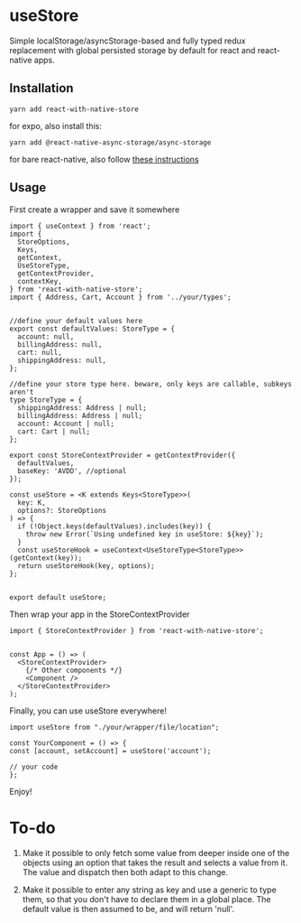 # useStore

Simple localStorage/asyncStorage-based and fully typed redux replacement with global persisted storage by default for react and react-native apps.

## Installation

`yarn add react-with-native-store`

for expo, also install this:

`yarn add @react-native-async-storage/async-storage`

for bare react-native, also follow [these instructions](https://react-native-async-storage.github.io/async-storage/docs/install/)

## Usage

First create a wrapper and save it somewhere

```
import { useContext } from 'react';
import {
  StoreOptions,
  Keys,
  getContext,
  UseStoreType,
  getContextProvider,
  contextKey,
} from 'react-with-native-store';
import { Address, Cart, Account } from '../your/types';


//define your default values here
export const defaultValues: StoreType = {
  account: null,
  billingAddress: null,
  cart: null,
  shippingAddress: null,
};

//define your store type here. beware, only keys are callable, subkeys aren't
type StoreType = {
  shippingAddress: Address | null;
  billingAddress: Address | null;
  account: Account | null;
  cart: Cart | null;
};

export const StoreContextProvider = getContextProvider({
  defaultValues,
  baseKey: 'AVDD', //optional
});

const useStore = <K extends Keys<StoreType>>(
  key: K,
  options?: StoreOptions
) => {
  if (!Object.keys(defaultValues).includes(key)) {
    throw new Error(`Using undefined key in useStore: ${key}`);
  }
  const useStoreHook = useContext<UseStoreType<StoreType>>(getContext(key));
  return useStoreHook(key, options);
};


export default useStore;

```

Then wrap your app in the StoreContextProvider

```
import { StoreContextProvider } from 'react-with-native-store';


const App = () => (
  <StoreContextProvider>
    {/* Other components */}
    <Component />
  </StoreContextProvider>
);

```

Finally, you can use useStore everywhere!

```
import useStore from "./your/wrapper/file/location";

const YourComponent = () => {
const [account, setAccount] = useStore('account');

// your code
};

```

Enjoy!

# To-do

1. Make it possible to only fetch some value from deeper inside one of the objects using an option that takes the result and selects a value from it. The value and dispatch then both adapt to this change.

2. Make it possible to enter any string as key and use a generic to type them, so that you don't have to declare them in a global place. The default value is then assumed to be, and will return 'null'.
